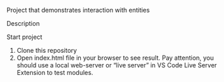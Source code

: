 Project that demonstrates interaction with entities

Description 


Start project
 1. Clone this repository 
 2. Open index.html file in your browser to see result. 
 Pay attention, you should use a local web-server or “live server” in VS Code Live Server Extension to test modules.
